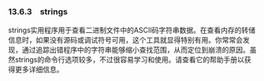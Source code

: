 ### 13.6.3　strings

strings实用程序用于查看二进制文件中的ASCII码字符串数据。在查看内存的转储信息时，如果没有源码或调试符号可用，这个工具就显得特别有用。你常常会发现，通过追踪出错程序中的字符串能够缩小查找范围，从而定位到崩溃的原因。虽然strings的命令行选项较多，不过很容易学习和使用。请查看它的帮助手册以获得更多详细信息。

